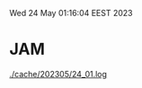 Wed 24 May 01:16:04 EEST 2023
# JAM
<a href='./cache/202305/24_01.log'>./cache/202305/24_01.log</a>

